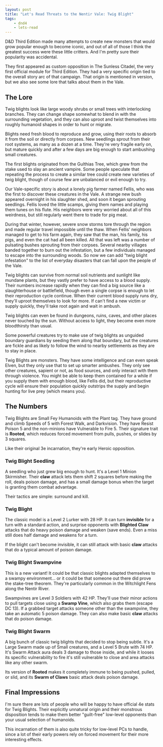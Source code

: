 ```yaml
---
layout: post
title: "Let's Read Threats to the Nentir Vale: Twig Blight"
tags:
    - dnd4
    - lets-read
---
```


D&D Third Edition made many attempts to create new monsters that would grow
popular enough to become iconic, and out of all of those I think the greatest
success were these little critters. And I'm pretty sure their popularity was
accidental.

They first appeared as custom opposition in The Sunless Citadel, the very first
official module for Third Edition. They had a very specific origin tied to the
overall story arc of that campaign. That origin is mentioned in version, but we
also see some lore that talks about them in the Vale.

## The Lore

Twig blights look like large woody shrubs or small trees with interlocking
branches. They can change shape somewhat to blend in with the surrounding
vegetation, and they can also uproot and twist themselves into roughly humanoid
shapes in order to hunt or migrate.

Blights need fresh blood to reproduce and grow, using their roots to absorb it
from the soil or directly from corpses. New seedlings sprout from their root
systems, as many as a dozen at a time. They're very fragile early on, but mature
quickly and after a few days are big enough to start ambushing small creatures.

The first blights originated from the Gulthias Tree, which grew from the stake
used to slay an ancient vampire. Some people speculate that repeating the
process to create a similar tree could create new varieties of twig blight,
though of course few are unbalanced or evil enough to try.

Our Vale-specific story is about a lonely pig farmer named Fellis, who was the
first to discover these creatures in the Vale. A strange new bush appeared
overnight in his slaughter shed, and soon it began sprouting seedlings. Fellis
loved the little scamps, giving them names and playing them tunes on his
flute. His neighbors were very worried about all of this weirdness, but still
regularly went there to trade for pig meat.

During that winter, however, severe snow storms tore through the region and made
regular travel impossible until the thaw. When Fellis' neighbors managed to get
to his farm again, they saw that the man, his family, his pigs, and even the cat
had all been killed. All that was left was a number of pulsating bushes
sprouting from their corpses. Several nearby villages banded together to burn
out the infestation, but a few individuals managed to escape into the
surrounding woods. So now we can add "twig blight infestation" to the list of
everyday disasters that can fall upon the people of the Vale.

Twig blights can survive from normal soil nutrients and sunlight like mundane
plants, but they vastly prefer to have access to a blood supply. Their numbers
increase rapidly when they can find a big source like a slaughterhouse or
battlefield, though even a single corpse is enough to let their reproduction
cycle continue. When their current blood supply runs dry, they'll uproot
themselves to look for more. If can't find a new victim or supply quickly,
they'll take root again and wait in ambush.

Twig blights can even be found in dungeons, ruins, caves, and other places never
touched by the sun. Without access to light, they become even more bloodthirsty
than usual.

Some powerful creatures try to make use of twig blights as unguided boundary
guardians by seeding them along that boundary, but the creatures are fickle and
as likely to follow the wind to nearby settlements as they are to stay in place.

Twig Blights are monsters. They have some intelligence and can even speak Elven,
but they only use that to set up smarter ambushes. They only see other
creatures, sapient or not, as food sources, and only interact with them through
violence. You might be able to keep them contained for a while if you supply
them with enough blood, like Fellis did, but their reproductive cycle will
ensure their population quickly outstrips the supply and begin hunting for live
prey (which means you).

## The Numbers

Twig Blights are Small Fey Humanoids with the Plant tag. They have ground and
climb Speeds of 5 with Forest Walk, and Darkvision. They have Resist Poison 5
and the non-minions have Vulnerable to Fire 5. Their signature trait is
**Rooted**, which reduces forced movement from pulls, pushes, or slides by 3
squares.

Like their original 3e incarnation, they're early Heroic opposition.

### Twig Blight Seedling

A seedling who just grew big enough to hunt. It's a Level 1 Minion
Skirmisher. Their **claw** attack lets them shift 2 squares before making the
roll, deals poison damage, and has a small damage bonus when the target is
granting them combat advantage.

Their tactics are simple: surround and kill.

### Twig Blight

The classic model is a Level 2 Lurker with 28 HP. It can turn **invisible** for
a turn with a standard action, and surprise opponents with **Blighted Claw**
attacks that do heavy poison damage and weaken (save ends). Even a miss still
does half damage and weakens for a turn.

If the blight can't become invisible, it can still attack with basic **claw**
attacks that do a typical amount of poison damage.

### Twig Blight Swampvine

This is a new variant! It could be that classic blights adapted themselves to a
swampy environment... or it could be that someone out there did prove the
stake-tree theorem. They're particularly common in the Witchlight Fens along the
Nentir River.

Swampvines are Level 3 Soldiers with 42 HP. They'll use their minor actions to
pull targets close using a **Swamp Vine**, which also grabs them (escape DC
13). If a grabbed target attacks someone other than the swampvine, they take an
automatic 5 poison damage. They can also make basic **claw** attacks that do
poison damage.

### Twig Blight Swarm

A big bunch of classic twig blights that decided to stop being subtle. It's a
Large Swarm made up of Small creatures, and a Level 5 Brute with 74 HP. It's
Swarm Attack aura deals 3 damage to those inside, and while it looses its
specific vulnerability to fire it's still vulnerable to close and area attacks
like any other swarm.

Its version of **Rooted** makes it completely immune to being pushed, pulled, or
slid, and its **Swarm of Claws** basic attack deals poison damage.

## Final Impressions

I'm sure there are lots of people who will be happy to have official 4e stats
for Twig Blights. Their explicitly unnatural origin and their monstrous
disposition tends to make them better "guilt-free" low-level opponents than your
usual selection of humanoids.

This incarnation of them is also quite tricky for low-level PCs to handle, since
a lot of their early powers rely on forced movement for their more interesting
effects.
